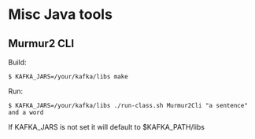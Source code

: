 # Misc Java tools

## Murmur2 CLI

Build:

    $ KAFKA_JARS=/your/kafka/libs make

Run:

    $ KAFKA_JARS=/your/kafka/libs ./run-class.sh Murmur2Cli "a sentence" and a word

If KAFKA_JARS is not set it will default to $KAFKA_PATH/libs

